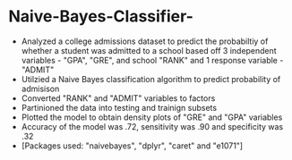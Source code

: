 # Naive-Bayes-Classifier-
* Analyzed a college admissions dataset to predict the probabiltiy of whether a student was admitted to a school based off 3 independent variables - "GPA", "GRE", and school "RANK" and 1 response variable - "ADMIT"
* Utilzied a Naive Bayes classification algorithm to predict probability of admisison
* Converted "RANK" and  "ADMIT" variables to factors 
* Partinioned the data into testing and trainign subsets
* Plotted the model to obtain density plots of "GRE" and "GPA" variables
* Accuracy of the model was .72, sensitivity was .90 and specificity was .32 
* [Packages used: "naivebayes", "dplyr", "caret" and "e1071"] 
